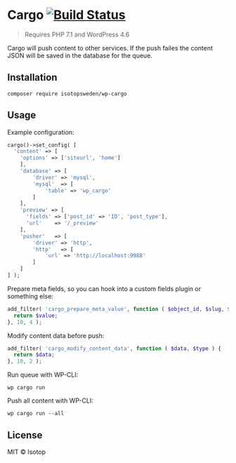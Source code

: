 # Cargo [![Build Status](https://travis-ci.org/isotopsweden/wp-cargo.svg?branch=master)](https://travis-ci.org/isotopsweden/wp-cargo)

> Requires PHP 7.1 and WordPress 4.6

Cargo will push content to other services. If the push failes the content JSON will be saved in the database for the queue.

## Installation

```
composer require isotopsweden/wp-cargo
```

## Usage

Example configuration:

```php
cargo()->set_config( [
  'content' => [
    'options' => ['siteurl', 'home']
    ],
    'database' => [
        'driver' => 'mysql',
        'mysql'  => [
            'table' => 'wp_cargo'
        ]
    ],
    'preview' => [
      'fields' => ['post_id' => 'ID', 'post_type'],
      'url'    => '/_preview'
    ],
    'pusher'   => [
        'driver' => 'http',
        'http'   => [
            'url' => 'http://localhost:9988'
        ]
    ]
] );
```

Prepare meta fields, so you can hook into a custom fields plugin or something else:

```php
add_filter( 'cargo_prepare_meta_value', function ( $object_id, $slug, $value, $type ) {
  return $value;
}, 10, 4 );
```

Modify content data before push:

```php
add_filter( 'cargo_modify_content_data', function ( $data, $type ) {
  return $data;
}, 10, 2 );
```

Run queue with WP-CLI:

```
wp cargo run
```

Push all content with WP-CLI:

```
wp cargo run --all
```

## License

MIT © Isotop
